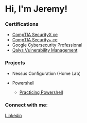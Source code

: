 # Hi, I'm Jeremy! 

### Certifications
- [CompTIA SecurityX ce](./certifications/CompTIA-SecurityX.pdf)
- [CompTIA Security+ ce](./certifications/CompTIA-Security-Plus.pdf)  
- Google Cybersecurity Professional  
- [Qalys Vulnerability Management](./certifications/Qualys-Vulnerability-Management.pdf)  
  
### Projects

- Nessus Configuration (Home Lab)

- Powershell
  - [Practicing Powershell](<add URL>)


### Connect with me:
[Linkedin](https://linkedin.com/in/jeremy-drennan)

<!--
**joshmadakor1/joshmadakor1** is a ✨ _special_ ✨ repository because its `README.md` (this file) appears on your GitHub profile.

Here are some ideas to get you started:

- 🔭 I’m currently working on ...
- 🌱 I’m currently learning ...
- 👯 I’m looking to collaborate on ...
- 🤔 I’m looking for help with ...
- 💬 Ask me about ...
- 📫 How to reach me: ...
- 😄 Pronouns: ...
- ⚡ Fun fact: ...
-->
